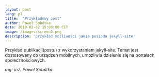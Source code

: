 ```yaml
---
layout: post
lang: pl
title:  "Przykładowy post"
author: Paweł Sobótka
date: 2019-02-02 19:00:00 CET
image: /images/screen3.png
description: 'przykład możliwości jakie posiada jekyll-site'
---
```


Przykład publikacji(postu) z wykorzystaniem jekyll-site. Temat jest dostosowany do urządzeń mobilnych, umożliwia dzielenie się na portalach społecznościowych.

_mgr inż. Paweł Sobótka_ 
